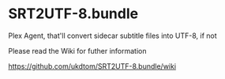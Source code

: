 SRT2UTF-8.bundle
================

Plex Agent, that'll convert sidecar subtitle files into UTF-8, if not

Please read the Wiki for futher information

https://github.com/ukdtom/SRT2UTF-8.bundle/wiki

